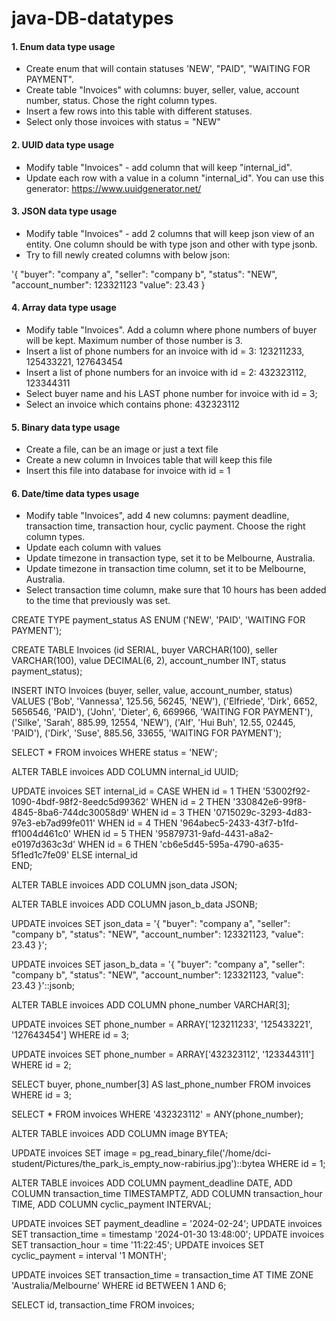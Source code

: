 # java-DB-datatypes

#### 1. Enum data type usage

- Create enum that will contain statuses 'NEW', "PAID", "WAITING FOR PAYMENT".
- Create table "Invoices" with columns: buyer, seller, value, account number, status. Chose the right column types.
- Insert a few rows into this table with different statuses.
- Select only those invoices with status = "NEW"

#### 2. UUID data type usage

- Modify table "Invoices" - add column that will keep "internal_id". 
- Update each row with a value in a column "internal_id". You can use this generator: https://www.uuidgenerator.net/

#### 3. JSON data type usage

- Modify table "Invoices" - add 2 columns that will keep json view of an entity. One column should be with type json and other with type jsonb.
- Try to fill newly created columns with below json:

'{
  "buyer": "company a",
  "seller": "company b",
  "status": "NEW",
  "account_number": 123321123
  "value": 23.43
}



#### 4. Array data type usage

- Modify table "Invoices". Add a column where phone numbers of buyer will be kept. Maximum number of those number is 3.
- Insert a list of phone numbers for an invoice with id = 3: 123211233, 125433221, 127643454
- Insert a list of phone numbers for an invoice with id = 2: 432323112, 123344311
- Select buyer name and his LAST phone number for invoice with id = 3;
- Select an invoice which contains phone: 432323112 

#### 5. Binary data type usage

- Create a file, can be an image or just a text file
- Create a new column in Invoices table that will keep this file
- Insert this file into database for invoice with id = 1


#### 6. Date/time data types usage

- Modify table "Invoices", add 4 new columns: payment deadline, transaction time, transaction hour, cyclic payment. Choose the right column types. 
- Update each column with values
- Update timezone in transaction type, set it to be Melbourne, Australia. 
- Update timezone in transaction time column, set it to be Melbourne, Australia. 
- Select transaction time column, make sure that 10 hours has been added to the time that previously was set.


CREATE TYPE payment_status AS ENUM ('NEW', 'PAID', 'WAITING FOR PAYMENT');

CREATE TABLE Invoices (id SERIAL, buyer VARCHAR(100), seller VARCHAR(100), value DECIMAL(6, 2), account_number INT,
					  status payment_status);
					  
INSERT INTO Invoices (buyer, seller, value, account_number, status) VALUES 
	('Bob', 'Vannessa', 125.56, 56245, 'NEW'),
	('Elfriede', 'Dirk', 6652, 5656546, 'PAID'),
	('John', 'Dieter', 6, 669966, 'WAITING FOR PAYMENT'),
	('Silke', 'Sarah', 885.99, 12554, 'NEW'),
	('Alf', 'Hui Buh', 12.55, 02445, 'PAID'),
	('Dirk', 'Suse', 885.56, 33655, 'WAITING FOR PAYMENT');

SELECT * FROM invoices WHERE status = 'NEW';

ALTER TABLE invoices ADD COLUMN internal_id UUID;

UPDATE invoices SET internal_id = CASE 
    WHEN id = 1 THEN '53002f92-1090-4bdf-98f2-8eedc5d99362'
    WHEN id = 2 THEN '330842e6-99f8-4845-8ba6-744dc30058d9'
    WHEN id = 3 THEN '0715029c-3293-4d83-97e3-eb7ad99fe011'
    WHEN id = 4 THEN '964abec5-2433-43f7-b1fd-ff1004d461c0'
    WHEN id = 5 THEN '95879731-9afd-4431-a8a2-e0197d363c3d'
    WHEN id = 6 THEN 'cb6e5d45-595a-4790-a635-5f1ed1c7fe09'
    ELSE internal_id  
END;

ALTER TABLE invoices ADD COLUMN json_data JSON;

ALTER TABLE invoices ADD COLUMN jason_b_data JSONB;

UPDATE invoices SET json_data =
	'{ "buyer": "company a", "seller": "company b", "status": "NEW", "account_number": 123321123, "value": 23.43 }';

UPDATE invoices SET jason_b_data =
	'{ "buyer": "company a", "seller": "company b", "status": "NEW", "account_number": 123321123, "value": 23.43 }'::jsonb;

ALTER TABLE invoices ADD COLUMN phone_number VARCHAR[3];

UPDATE invoices SET phone_number = ARRAY['123211233', '125433221', '127643454']
	WHERE id = 3;
	
UPDATE invoices SET phone_number = ARRAY['432323112', '123344311']
	WHERE id = 2;

SELECT buyer, phone_number[3] AS last_phone_number FROM invoices WHERE id = 3;

SELECT * FROM invoices WHERE '432323112' = ANY(phone_number);

ALTER TABLE invoices ADD COLUMN image BYTEA;

UPDATE invoices SET image = 
	pg_read_binary_file('/home/dci-student/Pictures/the_park_is_empty_now-rabirius.jpg')::bytea WHERE id = 1;

ALTER TABLE invoices ADD COLUMN payment_deadline DATE,
				ADD COLUMN transaction_time TIMESTAMPTZ,
				ADD COLUMN transaction_hour TIME,
				ADD COLUMN cyclic_payment INTERVAL;

UPDATE invoices SET payment_deadline = '2024-02-24';
UPDATE invoices SET transaction_time = timestamp '2024-01-30 13:48:00';
UPDATE invoices SET transaction_hour = time '11:22:45';
UPDATE invoices SET cyclic_payment = interval '1 MONTH';

UPDATE invoices SET transaction_time = transaction_time AT TIME ZONE 'Australia/Melbourne'
	WHERE id BETWEEN 1 AND 6;

SELECT id, transaction_time FROM invoices;
